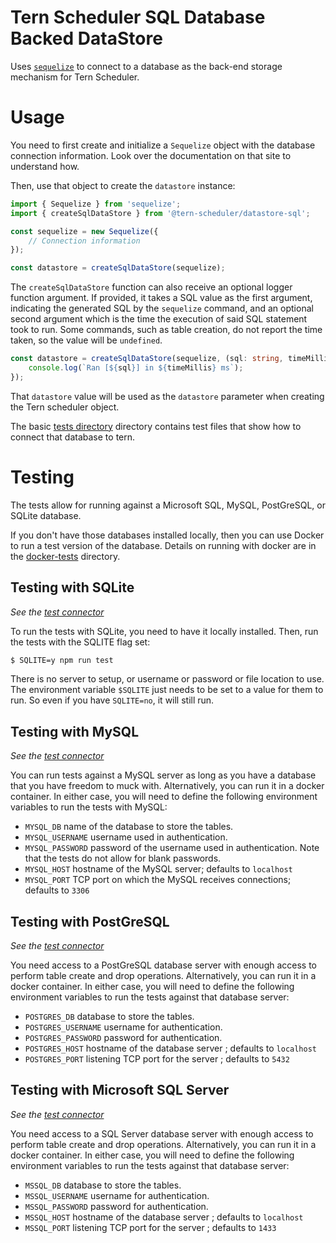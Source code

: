 # Tern Scheduler SQL Database Backed DataStore

Uses [`sequelize`](https://github.com/sequelize/sequelize) to connect to a database as the back-end storage mechanism for Tern Scheduler.

# Usage

You need to first create and initialize a `Sequelize` object with the database connection information.  Look over the documentation on that site to understand how.

Then, use that object to create the `datastore` instance:

```typescript
import { Sequelize } from 'sequelize';
import { createSqlDataStore } from '@tern-scheduler/datastore-sql';

const sequelize = new Sequelize({
    // Connection information
});

const datastore = createSqlDataStore(sequelize);
```

The `createSqlDataStore` function can also receive an optional logger function argument.  If provided, it takes a SQL value as the first argument, indicating the generated SQL by the `sequelize` command, and an optional second argument which is the time the execution of said SQL statement took to run.  Some commands, such as table creation, do not report the time taken, so the value will be `undefined`.

```typescript
const datastore = createSqlDataStore(sequelize, (sql: string, timeMillis?: number) => {
    console.log(`Ran [${sql}] in ${timeMillis} ms`);
});
```

That `datastore` value will be used as the `datastore` parameter when creating the Tern scheduler object.

The basic [tests directory](lib/__mocha__) directory contains test files that show how to connect that database to tern.

# Testing

The tests allow for running against a Microsoft SQL, MySQL, PostGreSQL, or SQLite database.

If you don't have those databases installed locally, then you can use Docker to run a test version of the database.  Details on running with docker are in the [docker-tests](docker-tests/README.md) directory.

## Testing with SQLite

*See the [test connector](lib/__mocha__/sqlite.tests.ts)*

To run the tests with SQLite, you need to have it locally installed.  Then, run the tests with the SQLITE flag set:

```bash
$ SQLITE=y npm run test
```

There is no server to setup, or username or password or file location to use.  The environment variable `$SQLITE` just needs to be set to a value for them to run.  So even if you have `SQLITE=no`, it will still run.

## Testing with MySQL

*See the [test connector](lib/__mocha__/mysql.tests.ts)*

You can run tests against a MySQL server as long as you have a database that you have freedom to muck with.  Alternatively, you can run it in a docker container.  In either case, you will need to define the following environment variables to run the tests with MySQL:

* `MYSQL_DB` name of the database to store the tables.
* `MYSQL_USERNAME` username used in authentication.
* `MYSQL_PASSWORD` password of the username used in authentication.  Note that the tests do not allow for blank passwords.
* `MYSQL_HOST` hostname of the MySQL server; defaults to `localhost`
* `MYSQL_PORT` TCP port on which the MySQL receives connections; defaults to `3306`

## Testing with PostGreSQL

*See the [test connector](lib/__mocha__/postgres.tests.ts)*

You need access to a PostGreSQL database server with enough access to perform table create and drop operations.   Alternatively, you can run it in a docker container.  In either case, you will need to define the following environment variables to run the tests against that database server:

* `POSTGRES_DB` database to store the tables.
* `POSTGRES_USERNAME` username for authentication.
* `POSTGRES_PASSWORD` password for authentication.
* `POSTGRES_HOST` hostname of the database server ; defaults to `localhost`
* `POSTGRES_PORT` listening TCP port for the server ; defaults to `5432`


## Testing with Microsoft SQL Server

*See the [test connector](lib/__mocha__/mssql.tests.ts)*

You need access to a SQL Server database server with enough access to perform table create and drop operations.   Alternatively, you can run it in a docker container.  In either case, you will need to define the following environment variables to run the tests against that database server:

* `MSSQL_DB` database to store the tables.
* `MSSQL_USERNAME` username for authentication.
* `MSSQL_PASSWORD` password for authentication.
* `MSSQL_HOST` hostname of the database server ; defaults to `localhost`
* `MSSQL_PORT` listening TCP port for the server ; defaults to `1433`

